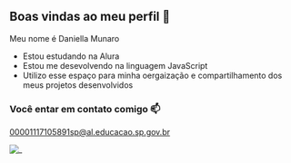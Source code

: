 ## Boas vindas ao meu perfil 🖤 

Meu nome é Daniella Munaro

- Estou estudando na Alura
- Estou me desevolvendo na linguagem JavaScript
- Utilizo esse espaço para minha oergaização e compartilhamento dos meus projetos desenvolvidos
 
### Você entar em contato comigo 📫

00001117105891sp@al.educacao.sp.gov.br

![_]([https://media1.tenor.com/m/mV5PnvV-jd0AAAAd/mc-kevin-salto.gif](https://media1.tenor.com/m/8aR2e6H7yQgAAAAd/asas.gif))
